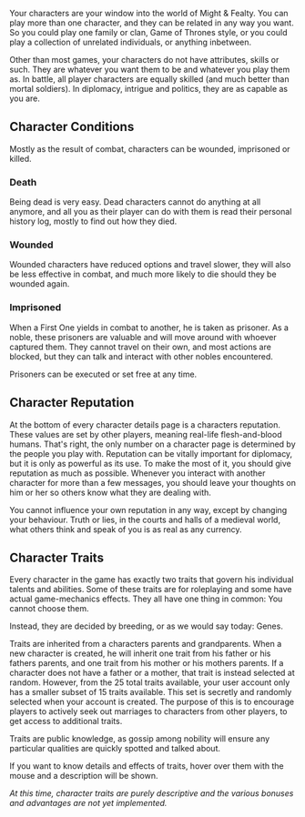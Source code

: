 Your characters are your window into the world of Might & Fealty. You can play more than one character, and they can be related in any way you want. So you could play one family or clan, Game of Thrones style, or you could play a collection of unrelated individuals, or anything inbetween.

Other than most games, your characters do not have attributes, skills or such. They are whatever you want them to be and whatever you play them as. In battle, all player characters are equally skilled (and much better than mortal soldiers). In diplomacy, intrigue and politics, they are as capable as you are.


Character Conditions
--------------------
Mostly as the result of combat, characters can be wounded, imprisoned or killed.

### Death ###
Being dead is very easy. Dead characters cannot do anything at all anymore, and all you as their player can do with them is read their personal history log, mostly to find out how they died.


### Wounded ###
Wounded characters have reduced options and travel slower, they will also be less effective in combat, and much more likely to die should they be wounded again.


### Imprisoned ###
When a First One yields in combat to another, he is taken as prisoner. As a noble, these prisoners are valuable and will move around with whoever captured them. They cannot travel on their own, and most actions are blocked, but they can talk and interact with other nobles encountered.

Prisoners can be executed or set free at any time.


Character Reputation
--------------------
At the bottom of every character details page is a characters reputation. These values are set by other players, meaning real-life flesh-and-blood humans. That's right, the only number on a character page is determined by the people you play with. Reputation can be vitally important for diplomacy, but it is only as powerful as its use. To make the most of it, you should give reputation as much as possible. Whenever you interact with another character for more than a few messages, you should leave your thoughts on him or her so others know what they are dealing with.

You cannot influence your own reputation in any way, except by changing your behaviour. Truth or lies, in the courts and halls of a medieval world, what others think and speak of you is as real as any currency.


Character Traits
----------------
Every character in the game has exactly two traits that govern his individual talents and abilities. Some of these traits are for roleplaying and some have actual game-mechanics effects. They all have one thing in common: You cannot choose them.

Instead, they are decided by breeding, or as we would say today: Genes.

Traits are inherited from a characters parents and grandparents. When a new character is created, he will inherit one trait from his father or his fathers parents, and one trait from his mother or his mothers parents.
If a character does not have a father or a mother, that trait is instead selected at random. However, from the 25 total traits available, your user account only has a smaller subset of 15 traits available. This set is secretly and randomly selected when your account is created.
The purpose of this is to encourage players to actively seek out marriages to characters from other players, to get access to additional traits.

Traits are public knowledge, as gossip among nobility will ensure any particular qualities are quickly spotted and talked about.

If you want to know details and effects of traits, hover over them with the mouse and a description will be shown.

*At this time, character traits are purely descriptive and the various bonuses and advantages are not yet implemented.*
